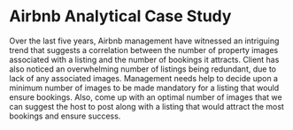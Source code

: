 # Airbnb Analytical Case Study
Over the last five years, Airbnb management have witnessed an intriguing trend that suggests a correlation between the number of property images associated with a listing and the number of bookings it attracts. Client has also noticed an overwhelming number of listings being redundant, due to lack of any associated images.  Management needs help to decide upon a minimum number of images to be made mandatory for a listing that would ensure bookings.  Also, come up with an optimal number of images that we can suggest the host to post along with a listing that would attract the most bookings and ensure success.
